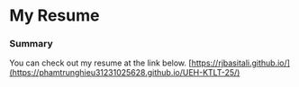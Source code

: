 # My Resume

### Summary

You can check out my resume at the link below.
[https://rjbasitali.github.io/](https://phamtrunghieu31231025628.github.io/UEH-KTLT-25/)

